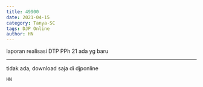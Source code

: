 ```yaml
---
title: 49900
date: 2021-04-15
category: Tanya-SC
tags: DJP Online
author: HN
---
```


laporan realisasi DTP PPh 21 ada yg baru

---

tidak ada, download saja di djponline

`HN`
